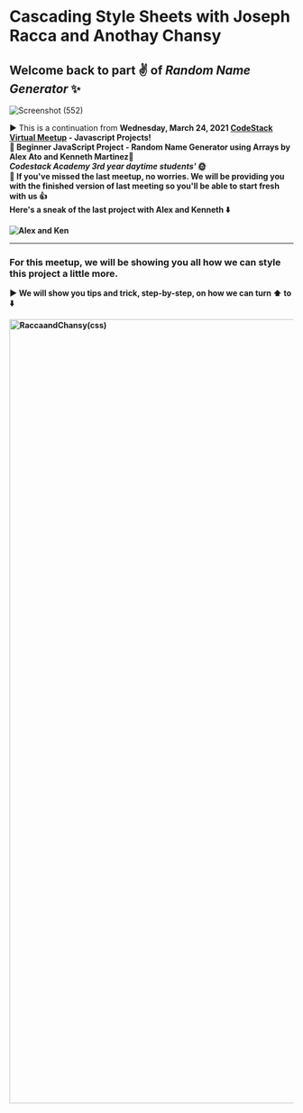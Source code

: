 # Cascading Style Sheets with Joseph Racca and Anothay Chansy<br>
## Welcome back to part ✌️ of *Random Name Generator* ✨
![Screenshot (552)](https://user-images.githubusercontent.com/61571099/117103203-be6f5400-ad2e-11eb-9a41-cc7ed4d74c81.png)


► This is a continuation from <b> Wednesday, March 24, 2021
[CodeStack Virtual Meetup](https://www.meetup.com/CodeStack)  - Javascript Projects! <br> 
  🔸 Beginner JavaScript Project - Random Name Generator using Arrays by Alex Ato and Kenneth Martinez🧮<br>
 *Codestack Academy 3rd year daytime students'* 🌞<br> 
 <b>📢 If you've missed the last meetup, no worries. We will be providing you with the finished version of last meeting so you'll be able to start fresh with us 👍 <br>
   Here's a sneak of the last project with Alex and Kenneth ⬇️ 
   
   ![Alex and Ken](https://user-images.githubusercontent.com/61571099/113489332-7d0e2f00-9478-11eb-9085-a482a62cce82.png)

   <hr> 
   

  ### For this meetup, we will be showing you all how we can style this project a little more. <br>
   ► We will show you tips and trick, step-by-step, on how we can turn ⬆️ to ⬇️

  <img width="1391" alt="RaccaandChansy(css)" src="https://user-images.githubusercontent.com/61571099/113518784-451cef80-953d-11eb-854f-f4d3e9efcfbf.png">


   
   
